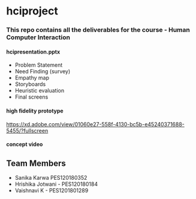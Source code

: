 # hciproject
### This repo contains all the deliverables for the course - Human Computer Interaction

#### hcipresentation.pptx
- Problem Statement 
- Need Finding (survey)
- Empathy map
- Storyboards 
- Heuristic evaluation
- Final screens 

#### high fidelity prototype 
https://xd.adobe.com/view/01060e27-558f-4130-bc5b-e45240371688-5455/?fullscreen 

#### concept video

## Team Members
- Sanika Karwa PES120180352
- Hrishika Jotwani - PES120180184
- Vaishnavi K - PES1201801289
